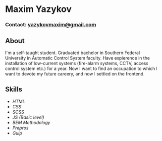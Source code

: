 # Maxim Yazykov

### Contact: <yazykovmaxim@gmail.com>

## About
I'm a self-taught student. Graduated bachelor in Southern Federal University in Automatic Control System faculty. 
Have expierence in the installation of low-current systems (fire-alarm systems, CCTV, access control system etc.) for a year. 
Now I want to find an occupation to which I want to devote my future careerу, and now I settled on the frontend.

## Skills

+ _HTML_
+ _CSS_
+ _SCSS_
+ _JS (Basic level)_
+ _BEM Methodology_
+ _Prepros_
+ _Gulp_
